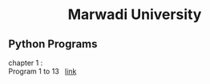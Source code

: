 <h1 align="center">Marwadi University</h1>
<h2>Python Programs</h2>

chapter 1 : 
<br>
Program 1 to 13 &nbsp;
[link](https://github.com/jay-sitapara/mu_code/blob/main/Python/1_13.py)
